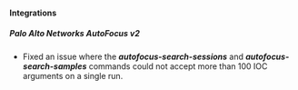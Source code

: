 
#### Integrations
##### Palo Alto Networks AutoFocus v2
- Fixed an issue where the ***autofocus-search-sessions*** and ***autofocus-search-samples*** commands could not accept more than 100 IOC arguments on a single run.
